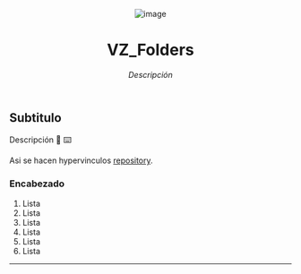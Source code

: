 <header>

![image](https://github.com/user-attachments/assets/28e11aad-bf11-418d-b3e9-1fb144dd1f04)

# VZ_Folders

_Descripción_

</header>

## Subtitulo

Descripción :tada: :keyboard: 

Asi se hacen hypervinculos [repository](https://github.com/JaimeCamachoDev/Template?tab=readme-ov-file#titulo).

### Encabezado

1. Lista
1. Lista
1. Lista
1. Lista
1. Lista
1. Lista

<footer>

<!--
  <<< Author notes: Footer >>>
  Add a link to get support, GitHub status page, code of conduct, license link.
-->

---

</footer>
